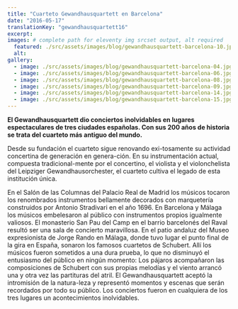 ```yaml
---
title: "Cuarteto Gewandhausquartett en Barcelona"
date: "2016-05-17"
translationKey: "gewandhausquartett16"
excerpt:
images: # complete path for eleventy img srcset output, alt required
  featured: ./src/assets/images/blog/gewandhausquartett-barcelona-10.jpg
  alt:
gallery:
  - image: ./src/assets/images/blog/gewandhausquartett-barcelona-04.jpg
  - image: ./src/assets/images/blog/gewandhausquartett-barcelona-06.jpg
  - image: ./src/assets/images/blog/gewandhausquartett-barcelona-08.jpg
  - image: ./src/assets/images/blog/gewandhausquartett-barcelona-09.jpg
  - image: ./src/assets/images/blog/gewandhausquartett-barcelona-14.jpg
  - image: ./src/assets/images/blog/gewandhausquartett-barcelona-15.jpg
---
```


**El Gewandhausquartett dio conciertos inolvidables en lugares espectaculares de tres ciudades españolas. Con sus 200 años de historia se trata del cuarteto más antiguo del mundo.**

Desde su fundación el cuarteto sigue renovando exi-tosamente su actividad concertina de generación en genera-ción. En su instrumentación actual, compuesta tradicional-mente por el concertino, el violista y el violonchelista del Leipziger Gewandhausorchester, el cuarteto cultiva el legado de esta institución única.

En el Salón de las Columnas del Palacio Real de Madrid los músicos tocaron los renombrados instrumentos bellamente decorados con marquetería construidos por Antonio Stradivari en el año 1696. En Barcelona y Málaga los músicos embelesaron al público con instrumentos propios igualmente valiosos. El monasterio San Pau del Camp en el barrio barcelonés del Raval resultó ser una sala de concierto maravillosa. En el patio andaluz del Museo expresionista de Jorge Rando en Málaga, donde tuvo lugar el punto final de la gira en España, sonaron los famosos cuartetos de Schubert. Allí los músicos fueron sometidos a una dura prueba, lo que no disminuyó el entusiasmo del público en ningún momento: Los pájaros acompañaron las composiciones de Schubert con sus propias melodías y el viento arrancó una y otra vez las partituras del atril. El Gewandhausquartett aceptó la intromisión de la natura-leza y representó momentos y escenas que serán recordados por todo su público. Los conciertos fueron en cualquiera de los tres lugares un acontecimientos inolvidables.
